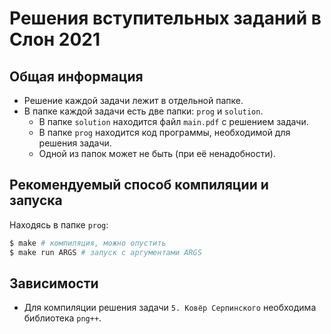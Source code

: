 # Решения вступительных заданий в Слон 2021
## Общая информация
- Решение каждой задачи лежит в отдельной папке.
- В папке каждой задачи есть две папки: `prog` и `solution`.
    - В папке `solution` находится файл `main.pdf` с решением задачи.
    - В папке `prog` находится код программы, необходимой для решения задачи.
    - Одной из папок может не быть (при её ненадобности).

## Рекомендуемый способ компиляции и запуска
Находясь в папке `prog`:
```bash
$ make # компиляция, можно опустить
$ make run ARGS # запуск с аргументами ARGS
```
## Зависимости
- Для компиляции решения задачи `5. Ковёр Серпинского` необходима библиотека `png++`.
